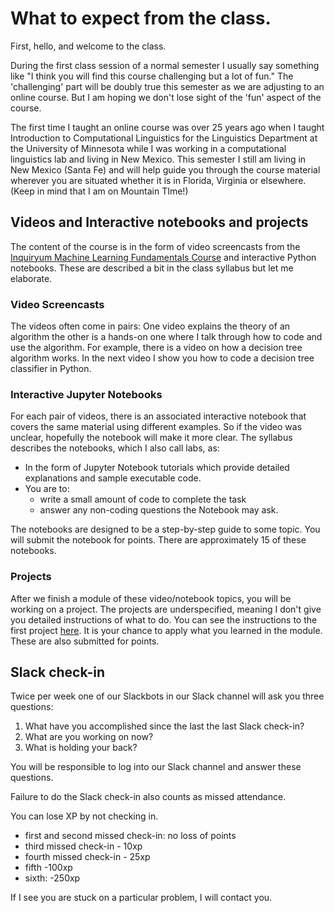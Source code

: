 # What to expect from the class.

First, hello, and welcome to the class.

During the first class session of a normal semester I usually say something like "I think you will find this course challenging but a lot of fun." The 'challenging' part will be doubly true this semester as we are adjusting to an online course. But I am hoping we don't lose sight of the 'fun' aspect of the course.

The first time I taught an online course was over 25 years ago when I taught Introduction to Computational Linguistics for the Linguistics Department at the University of Minnesota while I was working in a computational linguistics lab and living in New Mexico. This semester I still am living in New Mexico (Santa Fe) and will help guide you through the course material wherever you are situated whether it is in Florida, Virginia or elsewhere.  (Keep in mind that I am on Mountain TIme!)

## Videos and Interactive notebooks and projects

The content of the course is in the form of  video screencasts from the [Inquiryum Machine Learning Fundamentals Course](http://inquiryum.com/machine-learning/) and interactive Python notebooks. These are described a bit in the class syllabus but let me elaborate.

### Video Screencasts

The videos often come in pairs: One video explains the theory of an algorithm the other is a hands-on one where I talk through how to code and use the algorithm. For example, there is a video on how a decision tree algorithm works. In the next video I show you how to code a decision tree classifier in Python. 

### Interactive Jupyter Notebooks

For each pair of videos, there is an associated interactive notebook that covers the same material using different examples. So if the video was unclear, hopefully the notebook will make it more clear. The syllabus describes the notebooks, which I also call labs, as:

* In the form of Jupyter Notebook tutorials which provide detailed explanations and sample executable code. 
* You are to:
  * write a small amount of code to complete the task
  * answer any non-coding questions the Notebook may ask.

The notebooks are designed to be a step-by-step guide to some topic. You will submit the notebook for points. There are approximately 15 of these notebooks.

### Projects

After we finish a module of these video/notebook topics, you will be working on a project. The projects are underspecified, meaning I don't give you detailed instructions of what to do. You can see the instructions to the first project [here](https://github.com/zacharski/ml-class/blob/master/projects/Bach.md). It is your chance to apply what you learned in the module. These are also submitted for points. 

### 

## Slack check-in

Twice per week one of our Slackbots in our Slack channel will ask you three questions:

1. What have you accomplished since the last the last Slack check-in?
2. What are you working on now?
3. What is holding your back?

You will be responsible to log into our Slack channel and answer these questions.

Failure to do the Slack check-in also counts as missed attendance.

You can lose XP by not checking in. 

- first and second missed check-in: no loss of points
- third missed check-in - 10xp
- fourth missed check-in - 25xp
- fifth -100xp
- sixth: -250xp

If I see you are stuck on a particular problem, I will contact you.
